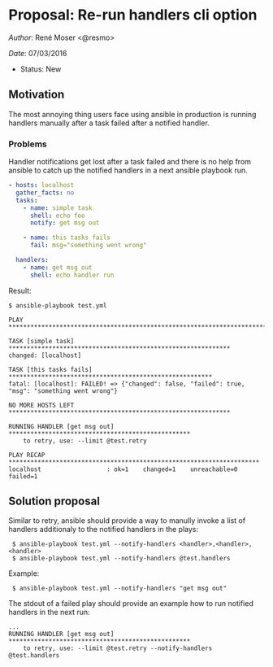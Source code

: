 # Proposal: Re-run handlers cli option

*Author*: René Moser <@resmo>

*Date*: 07/03/2016

- Status: New

## Motivation

The most annoying thing users face using ansible in production is running handlers manually after a task failed after a notified handler.

### Problems

Handler notifications get lost after a task failed and there is no help from ansible to catch up the notified handlers in a next ansible playbook run.

~~~yaml
- hosts: localhost
  gather_facts: no
  tasks:
    - name: simple task
      shell: echo foo
      notify: get msg out

    - name: this tasks fails
      fail: msg="something went wrong"

  handlers:
    - name: get msg out
      shell: echo handler run
~~~

Result:

~~~
$ ansible-playbook test.yml

PLAY ***************************************************************************

TASK [simple task] *************************************************************
changed: [localhost]

TASK [this tasks fails] ********************************************************
fatal: [localhost]: FAILED! => {"changed": false, "failed": true, "msg": "something went wrong"}

NO MORE HOSTS LEFT *************************************************************

RUNNING HANDLER [get msg out] **************************************************
	to retry, use: --limit @test.retry

PLAY RECAP *********************************************************************
localhost                  : ok=1    changed=1    unreachable=0    failed=1
~~~

## Solution proposal

Similar to retry, ansible should provide a way to manully invoke a list of handlers additionaly to the notified handlers in the plays:

~~~
 $ ansible-playbook test.yml --notify-handlers <handler>,<handler>,<handler>
 $ ansible-playbook test.yml --notify-handlers @test.handlers
~~~

Example:

~~~
 $ ansible-playbook test.yml --notify-handlers "get msg out"
~~~

The stdout of a failed play should provide an example how to run notified handlers in the next run:

~~~
...
RUNNING HANDLER [get msg out] **************************************************
	to retry, use: --limit @test.retry --notify-handlers @test.handlers
~~~

